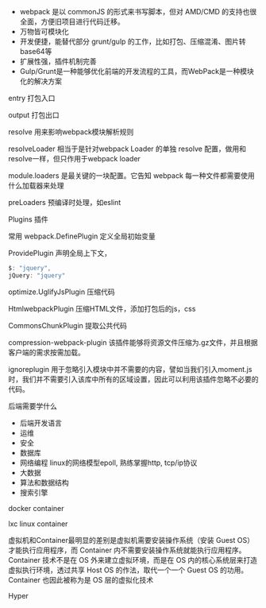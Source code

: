 - webpack 是以 commonJS 的形式来书写脚本，但对 AMD/CMD 的支持也很全面，方便旧项目进行代码迁移。
- 万物皆可模块化
- 开发便捷，能替代部分 grunt/gulp 的工作，比如打包、压缩混淆、图片转base64等
- 扩展性强，插件机制完善
- Gulp/Grunt是一种能够优化前端的开发流程的工具，而WebPack是一种模块化的解决方案

entry 打包入口

output 打包出口

resolve 用来影响webpack模块解析规则

resolveLoader 相当于是针对webpack Loader 的单独 resolve 配置，做用和resolve一样，但只作用于webpack loader

module.loaders 是最关键的一块配置。它告知 webpack 每一种文件都需要使用什么加载器来处理

preLoaders 预编译时处理，如eslint

Plugins 插件

常用 webpack.DefinePlugin 定义全局初始变量

ProvidePlugin 声明全局上下文，
 
```javascript
$: "jquery",
jQuery: "jquery"
```

optimize.UglifyJsPlugin 压缩代码

HtmlwebpackPlugin 压缩HTML文件，添加打包后的js，css

CommonsChunkPlugin 提取公共代码

compression-webpack-plugin 该插件能够将资源文件压缩为.gz文件，并且根据客户端的需求按需加载。

ignoreplugin 用于忽略引入模块中并不需要的内容，譬如当我们引入moment.js时，我们并不需要引入该库中所有的区域设置，因此可以利用该插件忽略不必要的代码。
 


后端需要学什么 

- 后端开发语言
- 运维
- 安全
- 数据库
- 网络编程 linux的网络模型epoll, 熟练掌握http, tcp/ip协议
- 大数据
- 算法和数据结构
- 搜索引擎

docker container 

lxc linux container 

虚拟机和Container最明显的差别是虚拟机需要安装操作系统（安装 Guest OS）才能执行应用程序，而 Container 内不需要安装操作系统就能执行应用程序。Container 技术不是在 OS 外来建立虚拟环境，而是在 OS 内的核心系统层来打造虚拟执行环境，透过共享 Host OS 的作法，取代一个一个 Guest OS 的功用。Container 也因此被称为是 OS 层的虚拟化技术

Hyper

